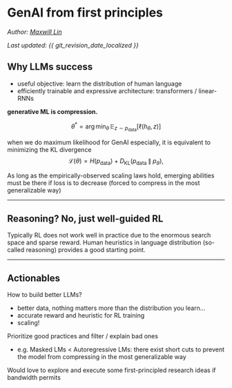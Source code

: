 # GenAI from first principles

*Author: [Maxwill Lin](https://www.linkedin.com/in/maxwilllin/)*

*Last updated: {{ git_revision_date_localized }}*

## Why LLMs success

- useful objective: learn the distribution of human language
- efficiently trainable and expressive architecture: transformers / linear-RNNs

**generative ML is compression.**

$$
\theta^* = \arg\min_{\theta} \, \mathbb{E}_{z \sim p_{\text{data}}} \left[ \ell\left(h_\theta, z\right) \right]
$$

when we do maximum likelihood for GenAI especially, it is equivalent to minimizing the KL divergence
$$
\mathcal L(\theta)=H\bigl(p_{\text{data}}\bigr)+D_{\mathrm{KL}} \bigl(p_{\text{data}}\;\|\;p_\theta\bigr),
$$

As long as the empirically-observed scaling laws hold, emerging abilities must be there if loss is to decrease (forced to compress in the most generalizable way) 

---

## Reasoning? No, just well-guided RL

Typically RL does not work well in practice due to the enormous search space and sparse reward.
Human heuristics in language distribution (so-called reasoning) provides a good starting point.

--- 

## Actionables

How to build better LLMs?

- better data, nothing matters more than the distribution you learn...
- accurate reward and heuristic for RL training 
- scaling!


Prioritize good practices and filter / explain bad ones

- e.g. Masked LMs < Autoregressive LMs: there exist short cuts to prevent the model from compressing in the most generalizable way

Would love to explore and execute some first-principled research ideas if bandwidth permits